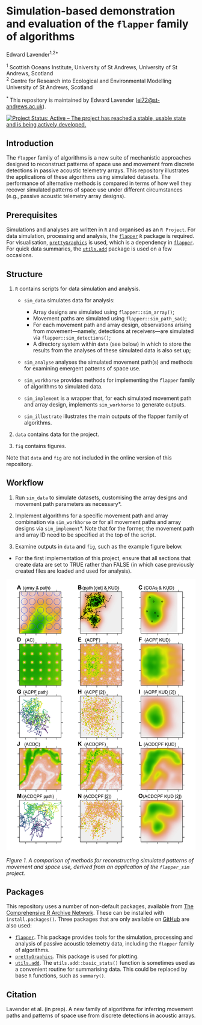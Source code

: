 Simulation-based demonstration and evaluation of the `flapper` family of
algorithms
================
Edward Lavender<sup>1,2\*</sup>

<!-- README.md is generated from README.Rmd. Please edit that file -->

<sup>1</sup> Scottish Oceans Institute, University of St Andrews,
University of St Andrews, Scotland  
<sup>2</sup> Centre for Research into Ecological and Environmental
Modelling University of St Andrews, Scotland

<sup>\*</sup> This repository is maintained by Edward Lavender
(<el72@st-andrews.ac.uk>).

[![Project Status: Active – The project has reached a stable, usable
state and is being actively
developed.](https://www.repostatus.org/badges/latest/active.svg)](https://www.repostatus.org/#active)

## Introduction

The `flapper` family of algorithms is a new suite of mechanistic
approaches designed to reconstruct patterns of space use and movement
from discrete detections in passive acoustic telemetry arrays. This
repository illustrates the applications of these algorithms using
simulated datasets. The performance of alternative methods is compared
in terms of how well they recover simulated patterns of space use under
different circumstances (e.g., passive acoustic telemetry array
designs).

## Prerequisites

Simulations and analyses are written in `R` and organised as an `R
Project`. For data simulation, processing and analysis, the
[`flapper`](https://github.com/edwardlavender/flapper) `R` package is
required. For visualisation,
[`prettyGraphics`](https://github.com/edwardlavender/prettyGraphics) is
used, which is a dependency in
[`flapper`](https://github.com/edwardlavender/flapper). For quick data
summaries, the
[`utils.add`](https://github.com/edwardlavender/utils.add) package is
used on a few occasions.

## Structure

1.  `R` contains scripts for data simulation and analysis.
    
      - `sim_data` simulates data for analysis:
        
          - Array designs are simulated using `flapper::sim_array()`;
          - Movement paths are simulated using `flapper::sim_path_sa()`;
          - For each movement path and array design, observations
            arising from movement—namely, detections at receivers—are
            simulated via `flapper::sim_detections()`;
          - A directory system within `data` (see below) in which to
            store the results from the analyses of these simulated data
            is also set up;
    
      - `sim_analyse` analyses the simulated movement path(s) and
        methods for examining emergent patterns of space use.
    
      - `sim_workhorse` provides methods for implementing the `flapper`
        family of algorithms to simulated data.
    
      - `sim_implement` is a wrapper that, for each simulated movement
        path and array design, implements `sim_workhorse` to generate
        outputs.
    
      - `sim_illustrate` illustrates the main outputs of the flapper
        family of algorithms.

2.  `data` contains data for the project.

3.  `fig` contains figures.

Note that `data` and `fig` are not included in the online version of
this repository.

## Workflow

1.  Run `sim_data` to simulate datasets, customising the array designs
    and movement path parameters as necessary\*.

2.  Implement algorithms for a specific movement path and array
    combination via `sim_workhorse` or for all movement paths and array
    designs via `sim_implement`\*. Note that for the former, the
    movement path and array ID need to be specified at the top of the
    script.

3.  Examine outputs in `data` and `fig`, such as the example figure
    below.

<!-- end list -->

  - For the first implementation of this project, ensure that all
    sections that create data are set to TRUE rather than FALSE (in
    which case previously created files are loaded and used for
    analysis).

<img src="README_img.png"/>

*Figure 1. A comparison of methods for reconstructing simulated patterns
of movement and space use, derived from an application of the
`flapper_sim` project.*

## Packages

This repository uses a number of non-default packages, available from
[The Comprehensive R Archive Network](https://cran.r-project.org). These
can be installed with `install.packages()`. Three packages that are only
available on [GitHub](https://github.com/) are also used:

  - [`flapper`](https://github.com/edwardlavender/flapper). This package
    provides tools for the simulation, processing and analysis of
    passive acoustic telemetry data, including the `flapper` family of
    algorithms.
  - [`prettyGraphics`](https://github.com/edwardlavender/prettyGraphics).
    This package is used for plotting.
  - [`utils.add`](https://github.com/edwardlavender/utils.add). The
    `utils.add::basic_stats()` function is sometimes used as a
    convenient routine for summarising data. This could be replaced by
    base `R` functions, such as `summary()`.

## Citation

Lavender et al. (in prep). A new family of algorithms for inferring
movement paths and patterns of space use from discrete detections in
acoustic arrays.
